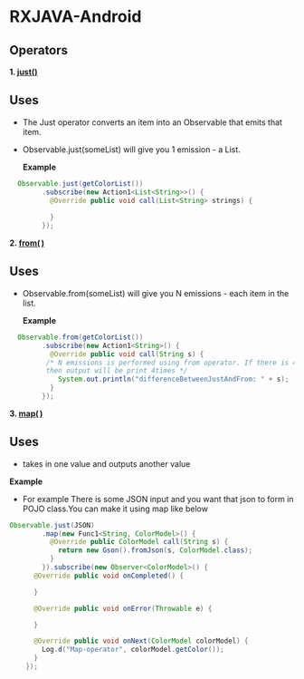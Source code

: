 # RXJAVA-Android

## Operators

**1. [just()](http://reactivex.io/documentation/operators/just.html)** <br>
  ## Uses <br>
 * The Just operator converts an item into an Observable that emits that item.
 * Observable.just(someList) will give you 1 emission - a List.

   **Example**
```java
  Observable.just(getColorList())
        .subscribe(new Action1<List<String>>() {
          @Override public void call(List<String> strings) { 
             
          } 
        });
```
 **2. [from( )](http://reactivex.io/documentation/operators/from.html)** <br>
   ## Uses <br>
 * Observable.from(someList) will give you N emissions - each item in the list.
 

   **Example**<br>
   
```java
  Observable.from(getColorList())
        .subscribe(new Action1<String>() {
          @Override public void call(String s) {
         /* N emissions is performed using from operator. If there is 4 items in getColorList() 
         then output will be print 4times */
            System.out.println("differenceBetweenJustAndFrom: " + s);
          }
        });
```
  
   **3. [map( )](http://reactivex.io/documentation/operators/map.html)** <br>
   ## Uses <br>
   * takes in one value and outputs another value
 

   **Example**<br>
   - For example There is some JSON input and you want that json to form in POJO class.You can make it using map like below
   
```java
Observable.just(JSON)
        .map(new Func1<String, ColorModel>() {
          @Override public ColorModel call(String s) {
            return new Gson().fromJson(s, ColorModel.class);
          }
        }).subscribe(new Observer<ColorModel>() {
      @Override public void onCompleted() {

      }

      @Override public void onError(Throwable e) {

      }

      @Override public void onNext(ColorModel colorModel) {
        Log.d("Map-operator", colorModel.getColor());
      }
    });
```
